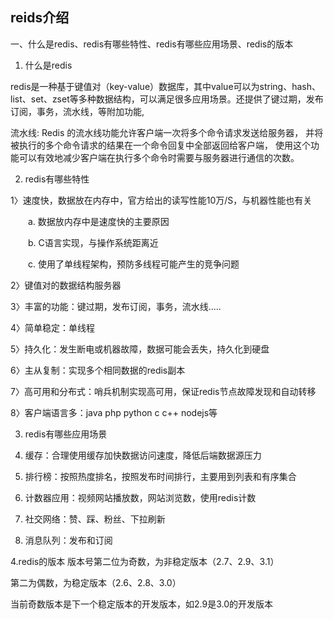 ## reids介绍

一、什么是redis、redis有哪些特性、redis有哪些应用场景、redis的版本
1. 什么是redis

redis是一种基于键值对（key-value）数据库，其中value可以为string、hash、list、set、zset等多种数据结构，可以满足很多应用场景。还提供了键过期，发布订阅，事务，流水线，等附加功能,

流水线: Redis 的流水线功能允许客户端一次将多个命令请求发送给服务器， 并将被执行的多个命令请求的结果在一个命令回复中全部返回给客户端， 使用这个功能可以有效地减少客户端在执行多个命令时需要与服务器进行通信的次数。

2. redis有哪些特性

1〉速度快，数据放在内存中，官方给出的读写性能10万/S，与机器性能也有关

　　a. 数据放内存中是速度快的主要原因

　　b. C语言实现，与操作系统距离近

　　c. 使用了单线程架构，预防多线程可能产生的竞争问题

2〉键值对的数据结构服务器

3〉丰富的功能：键过期，发布订阅，事务，流水线.....

4〉简单稳定：单线程

5〉持久化：发生断电或机器故障，数据可能会丢失，持久化到硬盘

6〉主从复制：实现多个相同数据的redis副本

7〉高可用和分布式：哨兵机制实现高可用，保证redis节点故障发现和自动转移

8〉客户端语言多：java php python c c++ nodejs等

3. redis有哪些应用场景

1. 缓存：合理使用缓存加快数据访问速度，降低后端数据源压力

2. 排行榜：按照热度排名，按照发布时间排行，主要用到列表和有序集合

3. 计数器应用：视频网站播放数，网站浏览数，使用redis计数

4. 社交网络：赞、踩、粉丝、下拉刷新

5. 消息队列：发布和订阅

4.redis的版本
版本号第二位为奇数，为非稳定版本（2.7、2.9、3.1）

第二为偶数，为稳定版本（2.6、2.8、3.0）

当前奇数版本是下一个稳定版本的开发版本，如2.9是3.0的开发版本